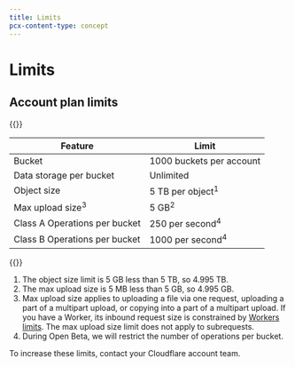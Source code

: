 ```yaml
---
title: Limits
pcx-content-type: concept
---
```


# Limits

## Account plan limits

{{<table-wrap>}}

| Feature                       | Limit                                 |
| ----------------------------- | ------------------------------------- |
| Bucket                        | 1000 buckets per account              |
| Data storage per bucket       | Unlimited                             |
| Object size                   | 5 TB per object<sup>1</sup>           |
| Max upload size<sup>3</sup>   | 5 GB<sup>2</sup>                      |
| Class A Operations per bucket | 250 per second<sup>4</sup>            |
| Class B Operations per bucket | 1000 per second<sup>4</sup>           |

{{</table-wrap>}}

1. The object size limit is 5 GB less than 5 TB, so 4.995 TB.
2. The max upload size is 5 MB less than 5 GB, so 4.995 GB.
3. Max upload size applies to uploading a file via one request, uploading a part of a multipart upload, or
copying into a part of a multipart upload. If you have a Worker, its inbound request size is
constrained by [Workers limits](/workers/platform/limits). The max upload size limit does not apply to subrequests.
4. During Open Beta, we will restrict the number of operations per bucket.

To increase these limits, contact your Cloudflare account team.
